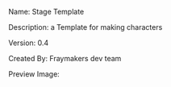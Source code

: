 Name: Stage Template

Description: a Template for making characters

Version: 0.4

Created By: Fraymakers dev team

Preview Image:




